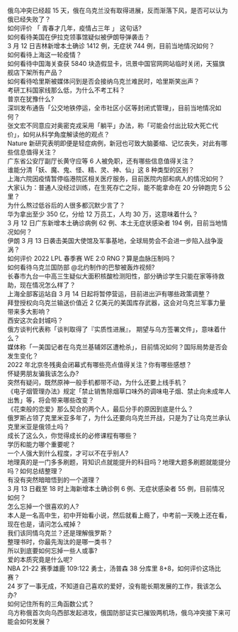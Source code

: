 俄乌冲突已经超 15 天，俄在乌克兰没有取得进展，反而渐落下风，是否可以认为俄已经失败了？  
如何评价 「 青春才几年，疫情占三年 」 这句话?  
如何看待美国在伊拉克领事馆疑似被伊朗导弹袭击？  
3 月 12 日吉林新增本土确诊 1412 例，无症状 744 例，目前当地情况如何？  
如何看待上海这一轮疫情？  
如何看待中国海关查获 5840 块造假显卡，讯景中国官网网站临时关闭，天猫旗舰店下架所有产品？  
如何看待哈里斯被媒体问到是否会接纳乌克兰难民时，哈里斯笑出声？  
考研工科国家线那么低，为什么不考工科？  
普京在犹豫什么?  
深圳发布通告「公交地铁停运，全市社区小区等封闭式管理」，目前当地情况如何？  
张文宏不同意应对奥密克戎采用「躺平」办法，称「可能会付出比较大死亡代价」，如何从科学角度解读他的观点？  
Nature 新研究表明即便是轻症病例，新冠也可致大脑萎缩、记忆丧失，对此有哪些信息值得关注？  
广东省公安厅副厅长黄守应等 6 人被免职，还有哪些信息值得关注？  
谁能分清「妖、魔、鬼、怪、精、灵、神、仙」这 8 种类型的区别？  
上海六院因疫情暂停临港院区相关医疗服务，目前医院内部和病人的情况如何？  
大家认为：普通人没经过训练，在生死存亡之际，能不能拿命在 20 分钟跑完 5 公里？  
为什么熬过低谷后的人很多都沉默少言了？  
华为拿出至少 350 亿，分给 12 万员工，人均 30 万，这意味着什么？  
3 月 12 日广东新增本土确诊病例 62 例、本土无症状感染者 194 例，目前当地情况如何？  
伊朗 3 月 13 日袭击美国大使馆及军事基地，全球局势会不会进一步陷入战争漩涡？  
如何评价 2022 LPL 春季赛 WE 2:0 RNG？算是血脉压制吗？  
如何看待乌克兰国防部 @北约制作的巴黎被轰炸视频?  
长春市九台一中高三生疑似大面积核酸检测阳性，部分确诊学生只能在家等待救助，现在情况怎么样了？  
上海全部客运站自 3 月 14 日起将暂停营运，目前进出沪有哪些政策调整？  
拜登授权向乌克兰输送价值近 2 亿美元的美国库存武器，这会对乌克兰军事力量带来多大影响？  
西安这次会封城吗？  
俄方谈判代表称「谈判取得了『实质性进展』， 期望与乌方签署文件」，意味着什么？  
媒体称「一美国记者在乌克兰基辅郊区遭枪杀」，目前情况如何？国际局势是否会发生变化？  
2022 年北京冬残奥会闭幕式有哪些亮点值得关注？你有哪些感想？  
怀疑男朋友骗我该怎么办?  
突然有疑问，既然原神一般手机都带不动，为什么还要上线手机？  
《电子烟管理办法》规定「禁止销售除烟草口味外的调味电子烟、禁止向未成年人出售」等，将会带来哪些改变？  
《花束般的恋爱》那么契合的两个人，最后分手的原因到底是什么？  
俄罗斯占领了克里米亚多年了，为什么还要向乌克兰开战，只是为了让乌克兰承认克里米亚是俄领土吗？  
成长了这么久，你觉得成长的必修课程有哪些？  
学历和能力哪个重要呢？  
一个人强大到什么程度，才可以不在乎别人?  
地理真的是一门多多刷题，背知识点就能提升的科目吗？地理大题多刷题就能提分吗？如何总结整理？  
有没有突然暗暗悟到的一个道理？  
3 月 13 日截至 18 时上海新增本土确诊例 6 例、无症状感染者 55 例，目前情况如何？  
怎么忘掉一个很喜欢的人?  
本人是一名高中生，初中开始看小说，然后就看上瘾了，中考前一天晚上还在看，现在也是，请问怎么戒掉？  
我们该同情乌克兰？还是理解俄罗斯？  
整理书时，你最先淘汰的是哪一类书？  
所以到底要如何忘掉一些人或事?  
爱的本质究竟是什么呢?  
NBA 21-22 赛季雄鹿 109:122 勇士，汤普森 38 分库里 8+8，如何评价这场比赛？  
24 岁了一事无成，不知道自己喜欢的爱好，没有能长期发展的工作，我该怎么办?  
如何记住所有的三角函数公式？  
乌方称俄首次向乌西部发起进攻，俄国防部证实已摧毁两机场，俄乌冲突接下来可能会如何发展？  
